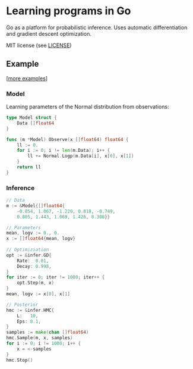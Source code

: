 # Learning programs in Go

Go as a platform for probabilistic inference. Uses
automatic differentiation and gradient descent
optimization.

MIT license (see [LICENSE](LICENSE))

## Example

\[[more examples](https://bitbucket.org/dtolpin/infergo/src/master/examples)\]

### Model

Learning parameters of the Normal distribution from
observations:

```Go
type Model struct {
    Data []float64
}

func (m *Model) Observe(x []float64) float64 {
    ll := 0.
    for i := 0; i != len(m.Data); i++ {
        ll += Normal.Logp(m.Data[i], x[0], x[1])
    }
    return ll
}
```

### Inference

```Go
// Data
m := &Model{[]float64{
	-0.854, 1.067, -1.220, 0.818, -0.749,
	0.805, 1.443, 1.069, 1.426, 0.308}}

// Parameters
mean, logv := 0., 0.
x := []float64{mean, logv}
	
// Optimiziation
opt := &infer.GD{
    Rate:  0.01,
    Decay: 0.998,
}
for iter := 0; iter != 1000; iter++ {
    opt.Step(m, x)
}
mean, logv := x[0], x[1]

// Posterior
hmc := &infer.HMC{
	L:   10,
	Eps: 0.1,
}
samples := make(chan []float64)
hmc.Sample(m, x, samples)
for i := 0; i != 1000; i++ {
	x = <-samples
}
hmc.Stop()
```

